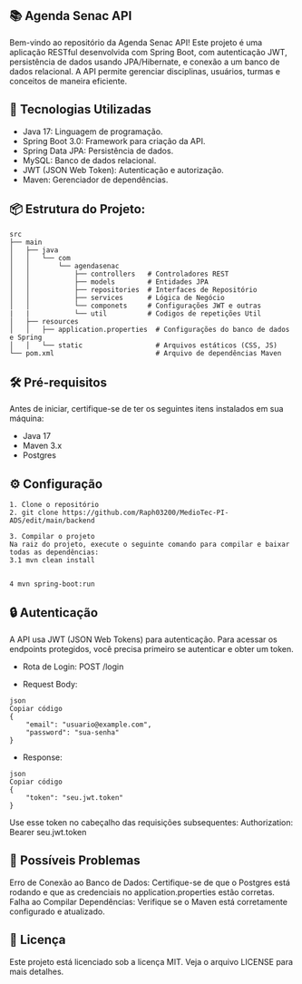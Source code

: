 ## 📚 Agenda Senac API
Bem-vindo ao repositório da Agenda Senac API! Este projeto é uma aplicação RESTful desenvolvida com Spring Boot, com autenticação JWT, persistência de dados usando JPA/Hibernate, e conexão a um banco de dados relacional. A API permite gerenciar disciplinas, usuários, turmas e conceitos de maneira eficiente.

## 🚀 Tecnologias Utilizadas
* Java 17: Linguagem de programação.
* Spring Boot 3.0: Framework para criação da API.
* Spring Data JPA: Persistência de dados.
* MySQL: Banco de dados relacional.
* JWT (JSON Web Token): Autenticação e autorização.
* Maven: Gerenciador de dependências.

## 📦 Estrutura do Projeto:
```
src
├── main
│   ├── java
│   │   └── com
│   │       └── agendasenac
│   │           ├── controllers   # Controladores REST
│   │           ├── models        # Entidades JPA
│   │           ├── repositories  # Interfaces de Repositório
│   │           ├── services      # Lógica de Negócio
│   │           └── componets     # Configurações JWT e outras 
|   |           └── util          # Codigos de repetições Util
│   ├── resources
│   │   ├── application.properties  # Configurações do banco de dados e Spring
│   │   └── static                  # Arquivos estáticos (CSS, JS)
└── pom.xml                         # Arquivo de dependências Maven
```


## 🛠️ Pré-requisitos
Antes de iniciar, certifique-se de ter os seguintes itens instalados em sua máquina:

* Java 17
* Maven 3.x
* Postgres

## ⚙️ Configuração

```
1. Clone o repositório
2. git clone https://github.com/Raph03200/MedioTec-PI-ADS/edit/main/backend

3. Compilar o projeto
Na raiz do projeto, execute o seguinte comando para compilar e baixar todas as dependências:
3.1 mvn clean install


4 mvn spring-boot:run
```

## 🔒 Autenticação
A API usa JWT (JSON Web Tokens) para autenticação. Para acessar os endpoints protegidos, você precisa primeiro se autenticar e obter um token.

* Rota de Login: POST /login

* Request Body:
```
json
Copiar código
{
    "email": "usuario@example.com",
    "password": "sua-senha"
}
```

* Response:
```
json
Copiar código
{
    "token": "seu.jwt.token"
}
```

Use esse token no cabeçalho das requisições subsequentes:
Authorization: Bearer seu.jwt.token

## 🛑 Possíveis Problemas
Erro de Conexão ao Banco de Dados: Certifique-se de que o Postgres está rodando e que as credenciais no application.properties estão corretas.
Falha ao Compilar Dependências: Verifique se o Maven está corretamente configurado e atualizado.


## 📄 Licença
Este projeto está licenciado sob a licença MIT. Veja o arquivo LICENSE para mais detalhes.



